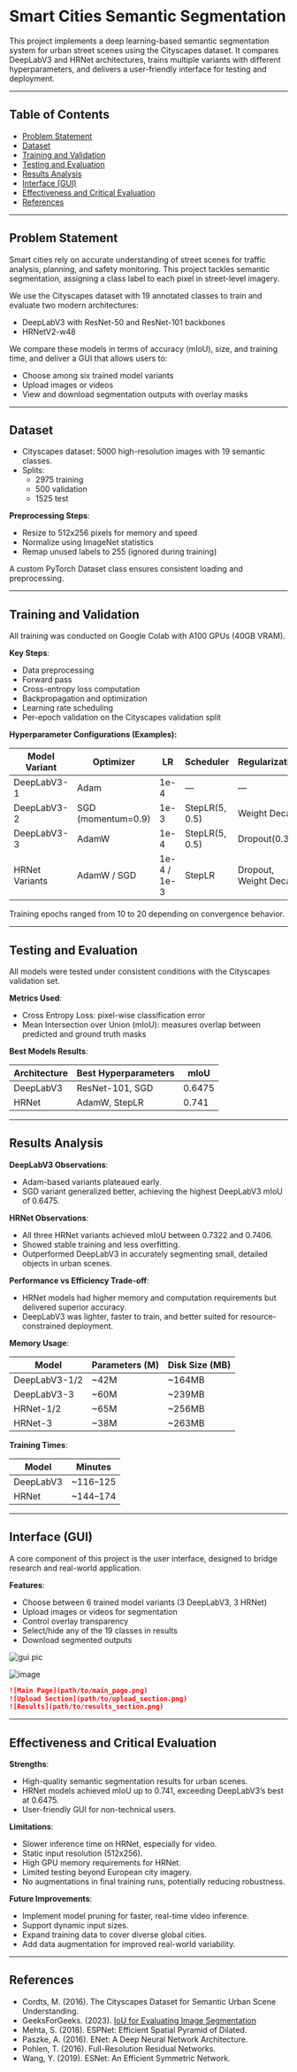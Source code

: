 # Smart Cities Semantic Segmentation

This project implements a deep learning-based semantic segmentation system for urban street scenes using the Cityscapes dataset. It compares DeepLabV3 and HRNet architectures, trains multiple variants with different hyperparameters, and delivers a user-friendly interface for testing and deployment.

---

## Table of Contents

- [Problem Statement](#problem-statement)
- [Dataset](#dataset)
- [Training and Validation](#training-and-validation)
- [Testing and Evaluation](#testing-and-evaluation)
- [Results Analysis](#results-analysis)
- [Interface (GUI)](#interface-gui)
- [Effectiveness and Critical Evaluation](#effectiveness-and-critical-evaluation)
- [References](#references)

---

## Problem Statement

Smart cities rely on accurate understanding of street scenes for traffic analysis, planning, and safety monitoring. This project tackles semantic segmentation, assigning a class label to each pixel in street-level imagery.

We use the Cityscapes dataset with 19 annotated classes to train and evaluate two modern architectures:

- DeepLabV3 with ResNet-50 and ResNet-101 backbones
- HRNetV2-w48

We compare these models in terms of accuracy (mIoU), size, and training time, and deliver a GUI that allows users to:

- Choose among six trained model variants
- Upload images or videos
- View and download segmentation outputs with overlay masks

---

## Dataset

- Cityscapes dataset: 5000 high-resolution images with 19 semantic classes.
- Splits:
  - 2975 training
  - 500 validation
  - 1525 test

**Preprocessing Steps**:
- Resize to 512x256 pixels for memory and speed
- Normalize using ImageNet statistics
- Remap unused labels to 255 (ignored during training)

A custom PyTorch Dataset class ensures consistent loading and preprocessing.

---

## Training and Validation

All training was conducted on Google Colab with A100 GPUs (40GB VRAM).

**Key Steps**:
- Data preprocessing
- Forward pass
- Cross-entropy loss computation
- Backpropagation and optimization
- Learning rate scheduling
- Per-epoch validation on the Cityscapes validation split

**Hyperparameter Configurations (Examples):**

| Model Variant | Optimizer | LR | Scheduler | Regularization |
| --- | --- | --- | --- | --- |
| DeepLabV3-1 | Adam | 1e-4 | — | — |
| DeepLabV3-2 | SGD (momentum=0.9) | 1e-3 | StepLR(5, 0.5) | Weight Decay |
| DeepLabV3-3 | AdamW | 1e-4 | StepLR(5, 0.5) | Dropout(0.3) |
| HRNet Variants | AdamW / SGD | 1e-4 / 1e-3 | StepLR | Dropout, Weight Decay |

Training epochs ranged from 10 to 20 depending on convergence behavior.

---

## Testing and Evaluation

All models were tested under consistent conditions with the Cityscapes validation set. 

**Metrics Used**:
- Cross Entropy Loss: pixel-wise classification error
- Mean Intersection over Union (mIoU): measures overlap between predicted and ground truth masks

**Best Models Results**:

| Architecture | Best Hyperparameters | mIoU |
| --- | --- | --- |
| DeepLabV3 | ResNet-101, SGD | 0.6475 |
| HRNet | AdamW, StepLR | 0.741 |

---

## Results Analysis

**DeepLabV3 Observations**:
- Adam-based variants plateaued early.
- SGD variant generalized better, achieving the highest DeepLabV3 mIoU of 0.6475.

**HRNet Observations**:
- All three HRNet variants achieved mIoU between 0.7322 and 0.7406.
- Showed stable training and less overfitting.
- Outperformed DeepLabV3 in accurately segmenting small, detailed objects in urban scenes.

**Performance vs Efficiency Trade-off**:

- HRNet models had higher memory and computation requirements but delivered superior accuracy.
- DeepLabV3 was lighter, faster to train, and better suited for resource-constrained deployment.

**Memory Usage**:

| Model | Parameters (M) | Disk Size (MB) |
| --- | --- | --- |
| DeepLabV3-1/2 | ~42M | ~164MB |
| DeepLabV3-3 | ~60M | ~239MB |
| HRNet-1/2 | ~65M | ~256MB |
| HRNet-3 | ~38M | ~263MB |

**Training Times**:

| Model | Minutes |
| --- | --- |
| DeepLabV3 | ~116–125 |
| HRNet | ~144–174 |

---

## Interface (GUI)

A core component of this project is the user interface, designed to bridge research and real-world application.

**Features**:
- Choose between 6 trained model variants (3 DeepLabV3, 3 HRNet)
- Upload images or videos for segmentation
- Control overlay transparency
- Select/hide any of the 19 classes in results
- Download segmented outputs

![gui pic](https://github.com/user-attachments/assets/ebcb599f-e385-449c-8227-9352f6129b14)

![image](https://github.com/user-attachments/assets/4152c2c9-e5cf-46ba-b90c-ceffafb611fd)



```markdown
![Main Page](path/to/main_page.png)
![Upload Section](path/to/upload_section.png)
![Results](path/to/results_section.png)
```

---

## Effectiveness and Critical Evaluation

**Strengths**:
- High-quality semantic segmentation results for urban scenes.
- HRNet models achieved mIoU up to 0.741, exceeding DeepLabV3’s best at 0.6475.
- User-friendly GUI for non-technical users.

**Limitations**:
- Slower inference time on HRNet, especially for video.
- Static input resolution (512x256).
- High GPU memory requirements for HRNet.
- Limited testing beyond European city imagery.
- No augmentations in final training runs, potentially reducing robustness.

**Future Improvements**:
- Implement model pruning for faster, real-time video inference.
- Support dynamic input sizes.
- Expand training data to cover diverse global cities.
- Add data augmentation for improved real-world variability.

---

## References

- Cordts, M. (2016). The Cityscapes Dataset for Semantic Urban Scene Understanding.
- GeeksForGeeks. (2023). [IoU for Evaluating Image Segmentation](https://www.geeksforgeeks.org/java/calculation-intersection-over-union-iou-for-evaluating-an-image-segmentation-model-using-java/)
- Mehta, S. (2018). ESPNet: Efficient Spatial Pyramid of Dilated.
- Paszke, A. (2016). ENet: A Deep Neural Network Architecture.
- Pohlen, T. (2016). Full-Resolution Residual Networks.
- Wang, Y. (2019). ESNet: An Efficient Symmetric Network.
